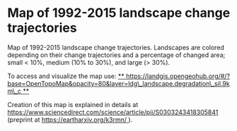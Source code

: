 Map of 1992-2015 landscape change trajectories
===============================================

   Map of 1992-2015 landscape change trajectories. Landscapes are colored depending on their change trajectories and a percentage of changed area; small < 10%, medium (10% to 30%), and large (> 30%). 

  To access and visualize the map use: [ ** https://landgis.opengeohub.org/#/?base=OpenTopoMap&opacity=80&layer=ldg\_landscape.degradation\_sil.9km\_c ** ](https://landgis.opengeohub.org/#/?base=OpenTopoMap&opacity=80&layer=ldg_landscape.degradation_sil.9km_c) 

  Creation of this map is explained in details at [ https://www.sciencedirect.com/science/article/pii/S0303243418305841 ](https://www.sciencedirect.com/science/article/pii/S0303243418305841) (preprint at [ https://eartharxiv.org/k3rmn/ ](https://eartharxiv.org/k3rmn/) ).